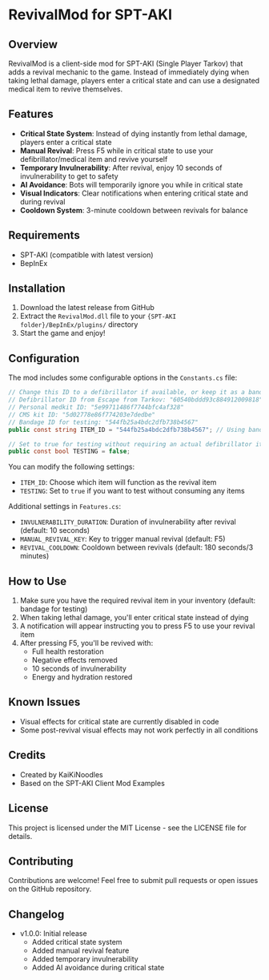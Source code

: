 # RevivalMod for SPT-AKI

## Overview
RevivalMod is a client-side mod for SPT-AKI (Single Player Tarkov) that adds a revival mechanic to the game. Instead of immediately dying when taking lethal damage, players enter a critical state and can use a designated medical item to revive themselves.

## Features
- **Critical State System**: Instead of dying instantly from lethal damage, players enter a critical state
- **Manual Revival**: Press F5 while in critical state to use your defibrillator/medical item and revive yourself
- **Temporary Invulnerability**: After revival, enjoy 10 seconds of invulnerability to get to safety
- **AI Avoidance**: Bots will temporarily ignore you while in critical state
- **Visual Indicators**: Clear notifications when entering critical state and during revival
- **Cooldown System**: 3-minute cooldown between revivals for balance

## Requirements
- SPT-AKI (compatible with latest version)
- BepInEx

## Installation
1. Download the latest release from GitHub
2. Extract the `RevivalMod.dll` file to your `{SPT-AKI folder}/BepInEx/plugins/` directory
3. Start the game and enjoy!

## Configuration
The mod includes some configurable options in the `Constants.cs` file:

```csharp
// Change this ID to a defibrillator if available, or keep it as a bandage for testing
// Defibrillator ID from Escape from Tarkov: "60540bddd93c884912009818"
// Personal medkit ID: "5e99711486f7744bfc4af328"
// CMS kit ID: "5d02778e86f774203e7dedbe"
// Bandage ID for testing: "544fb25a4bdc2dfb738b4567"
public const string ITEM_ID = "544fb25a4bdc2dfb738b4567"; // Using bandage for testing purposes

// Set to true for testing without requiring an actual defibrillator item
public const bool TESTING = false;
```

You can modify the following settings:
- `ITEM_ID`: Choose which item will function as the revival item
- `TESTING`: Set to `true` if you want to test without consuming any items

Additional settings in `Features.cs`:
- `INVULNERABILITY_DURATION`: Duration of invulnerability after revival (default: 10 seconds)
- `MANUAL_REVIVAL_KEY`: Key to trigger manual revival (default: F5)
- `REVIVAL_COOLDOWN`: Cooldown between revivals (default: 180 seconds/3 minutes)

## How to Use
1. Make sure you have the required revival item in your inventory (default: bandage for testing)
2. When taking lethal damage, you'll enter critical state instead of dying
3. A notification will appear instructing you to press F5 to use your revival item
4. After pressing F5, you'll be revived with:
   - Full health restoration
   - Negative effects removed
   - 10 seconds of invulnerability
   - Energy and hydration restored

## Known Issues
- Visual effects for critical state are currently disabled in code
- Some post-revival visual effects may not work perfectly in all conditions

## Credits
- Created by KaiKiNoodles
- Based on the SPT-AKI Client Mod Examples

## License
This project is licensed under the MIT License - see the LICENSE file for details.

## Contributing
Contributions are welcome! Feel free to submit pull requests or open issues on the GitHub repository.

## Changelog
- v1.0.0: Initial release
  - Added critical state system
  - Added manual revival feature
  - Added temporary invulnerability
  - Added AI avoidance during critical state
